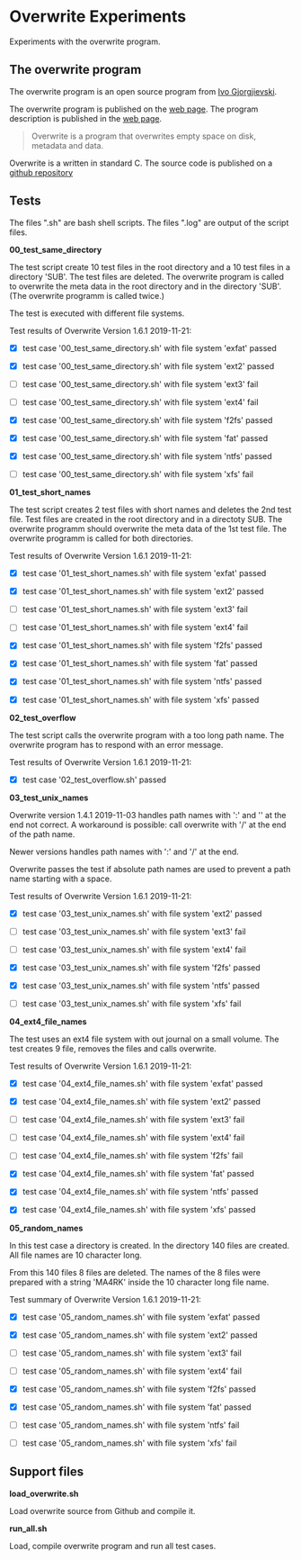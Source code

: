 # Overwrite Experiments

Experiments with the overwrite program.

## The overwrite program

The overwrite program is an open source program from [Ivo Gjorgjievski](https://github.com/ivoprogram).

The overwrite program is published on the [web page](https://ivoprogram.github.io/content/en/index.html).
The program description is published in the [web page](https://ivoprogram.github.io/content/en/index.html).
> Overwrite is a program that overwrites empty space on disk, metadata and data.

Overwrite is a written in standard C. The source code is published on a [github repository](https://github.com/ivoprogram/overwrite)

## Tests

The files ".sh" are bash shell scripts.
The files ".log" are output of the script files.


**00_test_same_directory**

The test script create 10 test files in the root directory and a 10 test files in a directory 'SUB'.
The test files are deleted.
The overwrite program is called to overwrite the meta data in the root directory and
in the directory 'SUB'. (The overwrite programm is called twice.)

The test is executed with different file systems.

Test results of Overwrite Version 1.6.1 2019-11-21:

* [X] test case '00_test_same_directory.sh' with file system 'exfat' passed
* [X] test case '00_test_same_directory.sh' with file system 'ext2' passed
* [ ] test case '00_test_same_directory.sh' with file system 'ext3' fail
* [ ] test case '00_test_same_directory.sh' with file system 'ext4' fail
* [X] test case '00_test_same_directory.sh' with file system 'f2fs' passed
* [X] test case '00_test_same_directory.sh' with file system 'fat' passed
* [X] test case '00_test_same_directory.sh' with file system 'ntfs' passed
* [ ] test case '00_test_same_directory.sh' with file system 'xfs' fail


**01_test_short_names**

The test script creates 2 test files with short names and deletes the 2nd test file.
Test files are created in the root directory and in a directoty SUB.
The overwrite programm should overwrite the meta data of the 1st test file.
The overwrite programm is called for both directories.

Test results of Overwrite Version 1.6.1 2019-11-21:

* [X] test case '01_test_short_names.sh' with file system 'exfat' passed
* [X] test case '01_test_short_names.sh' with file system 'ext2' passed
* [ ] test case '01_test_short_names.sh' with file system 'ext3' fail
* [ ] test case '01_test_short_names.sh' with file system 'ext4' fail
* [X] test case '01_test_short_names.sh' with file system 'f2fs' passed
* [X] test case '01_test_short_names.sh' with file system 'fat' passed
* [X] test case '01_test_short_names.sh' with file system 'ntfs' passed
* [X] test case '01_test_short_names.sh' with file system 'xfs' passed


**02_test_overflow**

The test script calls the overwrite program with a too long path name.
The overwrite program has to respond with an error message.

Test results of Overwrite Version 1.6.1 2019-11-21:

* [X] test case '02_test_overflow.sh' passed


**03_test_unix_names**

Overwrite version 1.4.1 2019-11-03 handles path names with ':' and
'\' at the end not correct. A workaround is possible: call overwrite
with '/' at the end of the path name.

Newer versions handles path names with ':' and '/' at the end.

Overwrite passes the test if absolute path names are used to prevent
a path name starting with a space.

Test results of Overwrite Version 1.6.1 2019-11-21:

* [X] test case '03_test_unix_names.sh' with file system 'ext2' passed
* [ ] test case '03_test_unix_names.sh' with file system 'ext3' fail
* [ ] test case '03_test_unix_names.sh' with file system 'ext4' fail
* [X] test case '03_test_unix_names.sh' with file system 'f2fs' passed
* [X] test case '03_test_unix_names.sh' with file system 'ntfs' passed
* [ ] test case '03_test_unix_names.sh' with file system 'xfs' fail


**04_ext4_file_names**

The test uses an ext4 file system with out journal on a small volume.
The test creates 9 file, removes the files and calls overwrite.

Test results of Overwrite Version 1.6.1 2019-11-21:

* [X] test case '04_ext4_file_names.sh' with file system 'exfat' passed
* [X] test case '04_ext4_file_names.sh' with file system 'ext2' passed
* [ ] test case '04_ext4_file_names.sh' with file system 'ext3' fail
* [ ] test case '04_ext4_file_names.sh' with file system 'ext4' fail
* [ ] test case '04_ext4_file_names.sh' with file system 'f2fs' fail
* [X] test case '04_ext4_file_names.sh' with file system 'fat' passed
* [X] test case '04_ext4_file_names.sh' with file system 'ntfs' passed
* [X] test case '04_ext4_file_names.sh' with file system 'xfs' passed


**05_random_names**

In this test case a directory is created. In the directory 140 files are created.
All file names are 10 character long.

From this 140 files 8 files are deleted. The names of the 8 files were prepared
with a string 'MA4RK' inside the 10 character long file name.

Test summary of Overwrite Version 1.6.1 2019-11-21:

* [X] test case '05_random_names.sh' with file system 'exfat' passed
* [X] test case '05_random_names.sh' with file system 'ext2' passed
* [ ] test case '05_random_names.sh' with file system 'ext3' fail
* [ ] test case '05_random_names.sh' with file system 'ext4' fail
* [X] test case '05_random_names.sh' with file system 'f2fs' passed
* [X] test case '05_random_names.sh' with file system 'fat' passed
* [ ] test case '05_random_names.sh' with file system 'ntfs' fail
* [ ] test case '05_random_names.sh' with file system 'xfs' fail


## Support files

**load_overwrite.sh**

Load overwrite source from Github and compile it.

**run_all.sh**

Load, compile overwrite program and run all test cases.
